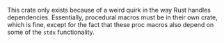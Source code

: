 This crate only exists because of a weird quirk in the way Rust handles
dependencies. Essentially, procedural macros must be in their own crate, which
is fine, except for the fact that these proc macros also depend on some of the
`stdx` functionality.
